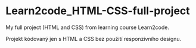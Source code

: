 # Learn2code_HTML-CSS-full-project
My full project (HTML and CSS) from learning course Learn2code.

Projekt kódovaný jen s HTML a CSS bez použití responzivního designu.
